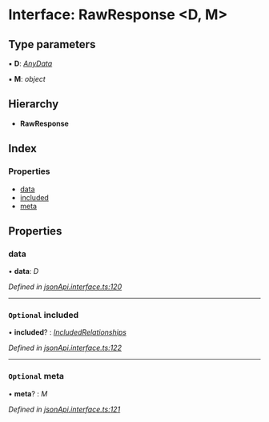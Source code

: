 # Interface: RawResponse <**D, M**>

## Type parameters

▪ **D**: *[AnyData](../README.md#anydata)*

▪ **M**: *object*

## Hierarchy

* **RawResponse**

## Index

### Properties

* [data](rawresponse.md#data)
* [included](rawresponse.md#optional-included)
* [meta](rawresponse.md#optional-meta)

## Properties

###  data

• **data**: *D*

*Defined in [jsonApi.interface.ts:120](https://github.com/headline-1/coolio/blob/c80476b/packages/json-api/src/jsonApi.interface.ts#L120)*

___

### `Optional` included

• **included**? : *[IncludedRelationships](../README.md#includedrelationships)*

*Defined in [jsonApi.interface.ts:122](https://github.com/headline-1/coolio/blob/c80476b/packages/json-api/src/jsonApi.interface.ts#L122)*

___

### `Optional` meta

• **meta**? : *M*

*Defined in [jsonApi.interface.ts:121](https://github.com/headline-1/coolio/blob/c80476b/packages/json-api/src/jsonApi.interface.ts#L121)*
